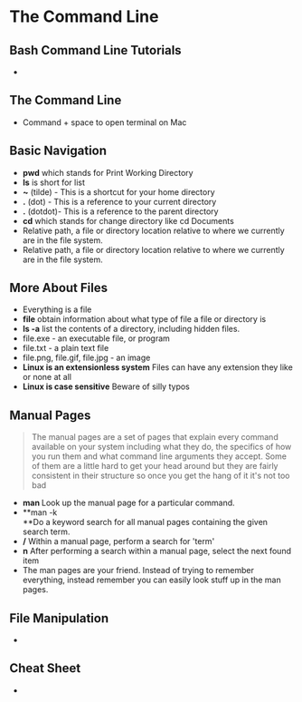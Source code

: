 # The Command Line

## Bash Command Line Tutorials

-  

## The Command Line

- Command + space to open terminal on Mac

## Basic Navigation

- **pwd** which stands for Print Working Directory
- **ls** is short for list
- **~** (tilde) - This is a shortcut for your home directory
- **.** (dot) - This is a reference to your current directory
- **.** (dotdot)- This is a reference to the parent directory
- **cd** which stands for change directory like cd Documents
- Relative path, a file or directory location relative to where we currently are in the file system.
- Relative path, a file or directory location relative to where we currently are in the file system.

## More About Files

- Everything is a file
- **file** obtain information about what type of file a file or directory is
- **ls -a** list the contents of a directory, including hidden files.
- file.exe - an executable file, or program
- file.txt - a plain text file
- file.png, file.gif, file.jpg - an image
- **Linux is an extensionless system** Files can have any extension they like or none at all
- **Linux is case sensitive** Beware of silly typos


## Manual Pages

>The manual pages are a set of pages that explain every command available on your system including what they do, the specifics of how you run them and what command line arguments they accept. Some of them are a little hard to get your head around but they are fairly consistent in their structure so once you get the hang of it it's not too bad

- **man <command>** Look up the manual page for a particular command.
- **man -k <search term>**Do a keyword search for all manual pages containing the given search term.
- **/<term>** Within a manual page, perform a search for 'term'
- **n** After performing a search within a manual page, select the next found item
- The man pages are your friend. Instead of trying to remember everything, instead remember you can easily look stuff up in the man pages.

## File Manipulation

- 

## Cheat Sheet

- 
